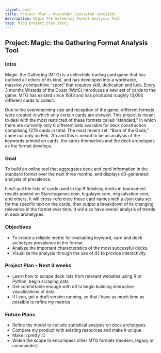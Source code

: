 ```yaml
---
layout: post
title: Project Plan - Alexander Castleton (awc2134)
description: Magic The Gathering Format Analysis Tool
tags: blog project_plan iter1
---
```


## Project: Magic: the Gathering Format Analysis Tool

### Intro

Magic: the Gathering (MTG) is a collectible trading card game that has outlived all others of its kind, and has developed into a worldwide, massively competitive “sport” that requires skill, dedication and luck.  Every 3 months Wizards of the Coast (WotC) introduces a new set of cards to the game.  MTG has existed since 1993 and has produced roughly 13,000 different cards to collect.

Due to the overwhelming size and reception of the game, different formats were created in which only certain cards are allowed.  This project is meant to deal with the most restricted of these formats called “standard,” in which there are currently only 6 different sets available for deck construction comprising 1278 cards in total.  The most recent set, “Born of the Gods,” came out only on Feb. 7th and this is meant to be an analysis of the keywords printed on cards, the cards themselves and the deck archetypes as the format develops.

### Goal

To build an online tool that aggregates deck and card information in the standard format over the next three months, and displays d3-generated analysis of prevalence.

It will pull the lists of cards used in top 8 finishing decks in tournament results posted on Starcitygames.com, tcgplayer.com, mtgsalvation.com, and others.  It will cross-reference those card names with a Json data set for the specific text on the cards, then output a breakdown of its changing relevance in the format over time.  It will also have overall analysis of trends in deck archetypes.

### Objectives

* To create a reliable metric for evaluating keyword, card and deck archetype prevalence in the format.
* Analyze the important characteristics of the most successful decks.
* Visualize the analysis through the use of d3 to provide interactivity.

### Project Plan - Next 3 weeks

* Learn how to scrape deck lists from relevant websites using R or Python, begin scraping data
* Get comfortable enough with d3 to begin building interactive visualizations of data
* If I can, get a draft version running, so that I have as much time as possible to refine my metrics

### Future Plans

* Refine the model to include statistical analysis on deck archetypes
* Compare my product with existing resources and make it unique
* Make it pretty :D
* Widen the scope to encompass other MTG formats (modern, legacy or commander).
